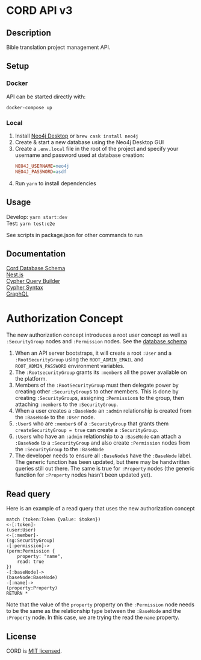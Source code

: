 # CORD API v3

## Description

Bible translation project management API.

## Setup

### Docker

API can be started directly with:

```
docker-compose up
```

### Local

1. Install [Neo4j Desktop](https://neo4j.com/download/) or `brew cask install neo4j`
1. Create & start a new database using the Neo4j Desktop GUI
1. Create a `.env.local` file in the root of the project and specify your username and password used at database creation:
   ```ini
   NEO4J_USERNAME=neo4j
   NEO4J_PASSWORD=asdf
   ```
1. Run `yarn` to install dependencies

## Usage

Develop: `yarn start:dev`  
Test: `yarn test:e2e`  

See scripts in package.json for other commands to run  

## Documentation

[Cord Database Schema](https://www.lucidchart.com/documents/view/d9131673-4ad4-4e9c-ae60-5c18029cd606)  
[Nest.js](https://docs.nestjs.com/)  
[Cypher Query Builder](https://jamesfer.me/cypher-query-builder/index.html#querying)  
[Cypher Syntax](https://neo4j.com/developer/cypher-basics-i/)  
[GraphQL](https://graphql.org/learn/)  


# Authorization Concept

The new authorization concept introduces a root user concept as well as `:SecurityGroup` nodes and `:Permission` nodes. See the [database schema](https://www.lucidchart.com/documents/view/d9131673-4ad4-4e9c-ae60-5c18029cd606)


1. When an API server bootstraps, it will create a root `:User` and a `:RootSecurityGroup` using the `ROOT_ADMIN_EMAIL` and `ROOT_ADMIN_PASSWORD` environment variables.
1. The `:RootsecurityGroup` grants its `:member`s all the power available on the platform.
1. Members of the `:RootSecurityGroup` must then delegate power by creating other `:SecurityGroup`s to other members. This is done by creating `:SecurityGroup`s, assigning `:Permission`s to the group, then attaching `:member`s to the `:SecurityGroup`.  
1. When a user creates a `:BaseNode` an `:admin` relationship is created from the `:BaseNode` to the `:User` node. 
1. `:User`s who are `:member`s of a `:SecurityGroup` that grants them `createSecurityGroup = true` can create a `:SecurityGroup`. 
1. `:User`s who have an `:admin` relationship to a `:BaseNode` can attach a `:BaseNode` to a `:SecurityGroup` and also create `:Permission` nodes from the `:SecurityGroup` to the `:BaseNode`
1. The developer needs to ensure all `:BaseNode`s have the `:BaseNode` label. The generic function has been updated, but there may be handwritten queries still out there. The same is true for `:Property` nodes (the generic function for `:Property` nodes hasn't been updated yet).


## Read query

Here is an example of a read query that uses the new authorization concept
```
match (token:Token {value: $token})
<-[:token]-
(user:User)
<-[:member]-
(sg:SecurityGroup)
-[:permission]->
(perm:Permission {
	property: "name",
    read: true
})
-[:baseNode]->
(baseNode:BaseNode)
-[:name]->
(property:Property)
RETURN *
```
Note that the value of the `property` property on the `:Permission` node needs to be the same as the relationship type between the `:BaseNode` and the `:Property` node. In this case, we are trying the read the `name` property.


## License

CORD is [MIT licensed](LICENSE).
